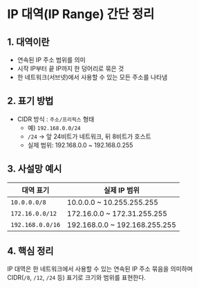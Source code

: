 # IP 대역(IP Range) 간단 정리

## 1. 대역이란
- 연속된 IP 주소 범위를 의미
- 시작 IP부터 끝 IP까지 한 덩어리로 묶은 것
- 한 네트워크(서브넷)에서 사용할 수 있는 모든 주소를 나타냄

## 2. 표기 방법
- CIDR 방식 : `주소/프리픽스` 형태
  - 예) `192.168.0.0/24`
  - `/24` → 앞 24비트가 네트워크, 뒤 8비트가 호스트
  - 실제 범위: 192.168.0.0 ~ 192.168.0.255

## 3. 사설망 예시
| 대역 표기 | 실제 IP 범위 |
|----------|-------------|
| `10.0.0.0/8`    | 10.0.0.0 ~ 10.255.255.255 |
| `172.16.0.0/12` | 172.16.0.0 ~ 172.31.255.255 |
| `192.168.0.0/16`| 192.168.0.0 ~ 192.168.255.255 |

## 4. 핵심 정리
IP 대역은 한 네트워크에서 사용할 수 있는 연속된 IP 주소 묶음을 의미하며  
CIDR(`/8`, `/12`, `/24` 등) 표기로 크기와 범위를 표현한다.
